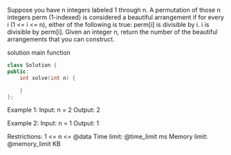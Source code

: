 Suppose you have n integers labeled 1 through n. A permutation of those n integers perm (1-indexed) is considered a beautiful arrangement if for every i (1 <= i <= n), either of the following is true:
    perm[i] is divisible by i.
    i is divisible by perm[i].
Given an integer n, return the number of the beautiful arrangements that you can construct.

solution main function
```cpp
class Solution {
public:
    int solve(int n) {

    }
};
```

Example 1:
Input: n = 2
Output: 2

Example 2:
Input: n = 1
Output: 1

Restrictions:
1 <= n <= @data
Time limit: @time_limit ms
Memory limit: @memory_limit KB